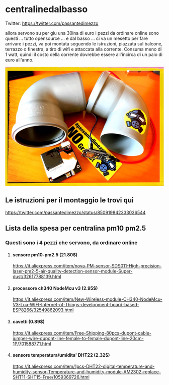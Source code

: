 # centralinedalbasso

Twitter: https://twitter.com/passantedimezzo
 
allora servono su per giu una 30ina di euro
i pezzi da ordinare online sono questi ...
tutto opensource ... e dal basso
... ci va un mesetto per fare arrivare i pezzi,
va poi montata seguendo le istruzioni,
piazzata sul balcone, terrazzo o finestra, a tiro di wifi 
e attaccata alla corrente.
Consuma meno di 1 watt, quindi il costo della corrente dovrebbe essere all'incirca di un paio di euro all'anno.

![Centraline dal Basso](https://github.com/passantedimezzo/centralinedalbasso/blob/master/C83zbN_WAAAclAG.jpg)
 
## Le istruzioni per il montaggio le trovi qui 
  https://twitter.com/passantedimezzo/status/850919842333036544
 
## Lista della spesa per centralina pm10 pm2.5
 
### Questi sono i 4 pezzi che servono, da ordinare online
 
1) #### sensore pm10-pm2.5  (21.80$)
   https://it.aliexpress.com/item/nova-PM-sensor-SDS011-High-precision-laser-pm2-5-air-quality-detection-sensor-module-Super-dust/32617788139.html
 
2) #### processore ch340 NodeMcu v3  (2.95$)
   https://it.aliexpress.com/item/New-Wireless-module-CH340-NodeMcu-V3-Lua-WIFI-Internet-of-Things-development-board-based-ESP8266/32549862093.html
 
3) #### cavetti (0.89$)
   https://it.aliexpress.com/item/Free-Shipping-80pcs-dupont-cable-jumper-wire-dupont-line-female-to-female-dupont-line-20cm-1P/701588771.html
 
4) #### sensore temperatura/umidita' DHT22 (2.32$)
   https://it.aliexpress.com/item/1pcs-DHT22-digital-temperature-and-humidity-sensor-Temperature-and-humidity-module-AM2302-replace-SHT11-SHT15-Free/1059369726.html
